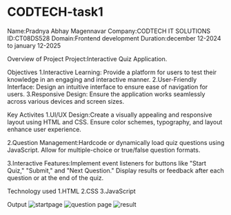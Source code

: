 # CODTECH-task1
Name:Pradnya Abhay Magennavar
Company:CODTECH IT SOLUTIONS
ID:CT08DS528
Domain:Frontend development
Duration:december 12-2024 to january 12-2025

Overview of Project
Project:Interactive Quiz Application.

Objectives
1.Interactive Learning: Provide a platform for users to test their knowledge in an engaging and interactive manner.
2.User-Friendly Interface: Design an intuitive interface to ensure ease of navigation for users.
3.Responsive Design: Ensure the application works seamlessly across various devices and screen sizes.

Key Activites
1.UI/UX Design:Create a visually appealing and responsive layout using HTML and CSS.
Ensure color schemes, typography, and layout enhance user experience.

2.Question Management:Hardcode or dynamically load quiz questions using JavaScript.
Allow for multiple-choice or true/false question formats.

3.Interactive Features:Implement event listeners for buttons like "Start Quiz," "Submit," and "Next Question."
Display results or feedback after each question or at the end of the quiz.

Technology used
1.HTML
2.CSS
3.JavaScript

Output
![startpage](https://github.com/user-attachments/assets/aa5dd3fb-0dee-41d3-aa1c-fcc3b0b4b4a6)
![question page](https://github.com/user-attachments/assets/52f04592-61ea-46aa-9d6b-4c34abdb07f6)
![result](https://github.com/user-attachments/assets/91e44e35-0612-43fa-b0b3-a309bd37ccdf)







